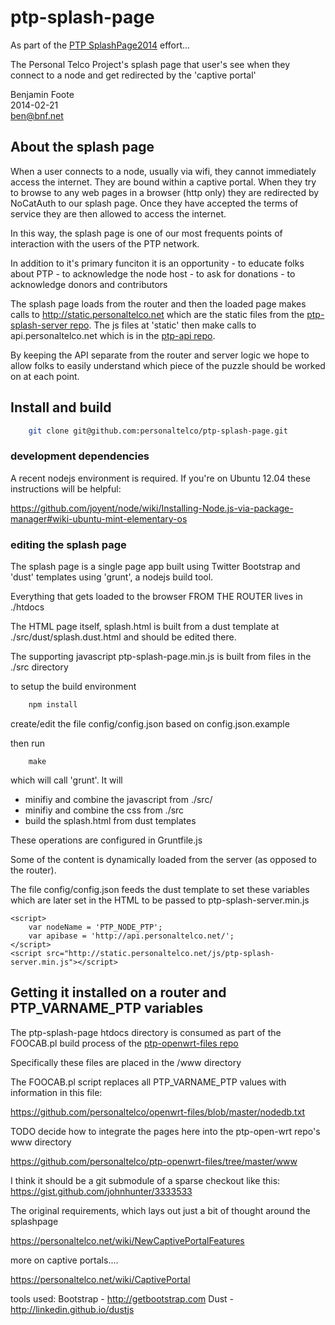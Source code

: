 ptp-splash-page
=============

As part of the [PTP SplashPage2014](https://personaltelco.net/wiki/SplashPage2014) effort...

The Personal Telco Project's splash page that user's see when they connect to a node and get redirected by the 'captive portal' 

Benjamin Foote  
2014-02-21   
ben@bnf.net  


## About the splash page

When a user connects to a node, usually via wifi, they cannot immediately
access the internet.  They are bound within a captive portal.  When they 
try to browse to any web pages in a browser (http only) they are redirected
by NoCatAuth to our splash page.  Once they have accepted the terms of service
they are then allowed to access the internet. 

In this way, the splash page is one of our most frequents points of interaction
with the users of the PTP network.

In addition to it's primary funciton it is an opportunity
    - to educate folks about PTP 
    - to acknowledge the node host
    - to ask for donations 
    - to acknowledge donors and contributors

The splash page loads from the router and then the loaded page makes calls
to http://static.personaltelco.net which are the static files from the
[ptp-splash-server repo](https://github.com/personaltelco/ptp-splash-server).  The js files at 'static' then make calls to api.personaltelco.net
which is in the [ptp-api repo](https://github.com/personaltelco/ptp-api).

By keeping the API separate from the router and server logic we hope to allow
folks to easily understand which piece of the puzzle should be worked on at each point.

##  Install and build

````bash
    git clone git@github.com:personaltelco/ptp-splash-page.git
````

### development dependencies

A recent nodejs environment is required.  If you're on Ubuntu 12.04 these instructions will be helpful:

https://github.com/joyent/node/wiki/Installing-Node.js-via-package-manager#wiki-ubuntu-mint-elementary-os


### editing the splash page

The splash page is a single page app built using Twitter Bootstrap and 'dust' templates using 'grunt', a nodejs build tool.

Everything that gets loaded to the browser FROM THE ROUTER lives in ./htdocs

The HTML page itself, splash.html is built from a dust template at ./src/dust/splash.dust.html and should be edited
there.

The supporting javascript ptp-splash-page.min.js is built from files in the
./src directory 

to setup the build environment

````bash
    npm install
````

create/edit the file config/config.json based on config.json.example


then run

````
    make
````

which will call 'grunt'.  It will 
   - minifiy and combine the javascript from ./src/  
   - minifiy and combine the css from ./src  
   - build the splash.html from dust templates  
   
These operations are configured in Gruntfile.js

Some of the content is dynamically loaded from the server (as opposed to the router).  

The file config/config.json feeds the dust template to set these variables which are later set in the HTML to be passed to
ptp-splash-server.min.js

    <script>
        var nodeName = 'PTP_NODE_PTP';
        var apibase = 'http://api.personaltelco.net/'; 
    </script>
    <script src="http://static.personaltelco.net/js/ptp-splash-server.min.js"></script>

## Getting it installed on a router and PTP_VARNAME_PTP variables

The ptp-splash-page htdocs directory is consumed as part of the FOOCAB.pl build process of the [ptp-openwrt-files repo](https://github.com/personaltelco/ptp-openwrt-files/)

Specifically these files are placed in the /www directory

The FOOCAB.pl script replaces all PTP_VARNAME_PTP values with information in this file:

https://github.com/personaltelco/openwrt-files/blob/master/nodedb.txt

TODO decide how to integrate the pages here into the ptp-open-wrt repo's www directory

https://github.com/personaltelco/ptp-openwrt-files/tree/master/www

I think it should be a git submodule of a sparse checkout like this:  
https://gist.github.com/johnhunter/3333533


The original requirements, which lays out just a bit of thought around the splashpage

https://personaltelco.net/wiki/NewCaptivePortalFeatures

more on captive portals....  

https://personaltelco.net/wiki/CaptivePortal

tools used:
       Bootstrap - http://getbootstrap.com
       Dust - http://linkedin.github.io/dustjs

